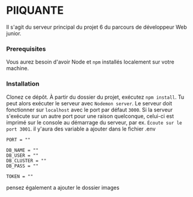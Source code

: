 # PIIQUANTE #

Il s'agit du serveur principal du projet 6 du parcours de développeur Web junior.

### Prerequisites ###

Vous aurez besoin d'avoir Node et `npm` installés localement sur votre machine.

### Installation ###

Clonez ce dépôt. À partir du dossier du projet, exécutez `npm install`. Tu
peut alors exécuter le serveur avec `Nodemon server`.
Le serveur doit fonctionner sur `localhost` avec le port par défaut `3000`. Si la
serveur s'exécute sur un autre port pour une raison quelconque, celui-ci est imprimé sur le
console au démarrage du serveur, par ex. `Écoute sur le port 3001`.
il y'aura des variable a ajouter dans le fichier .env 
```
PORT = ""

DB_NAME = ""
DB_USER = ""
DB_CLUSTER = ""
DB_PASS = ""

TOKEN = ""
```
pensez également a ajouter le dossier images
